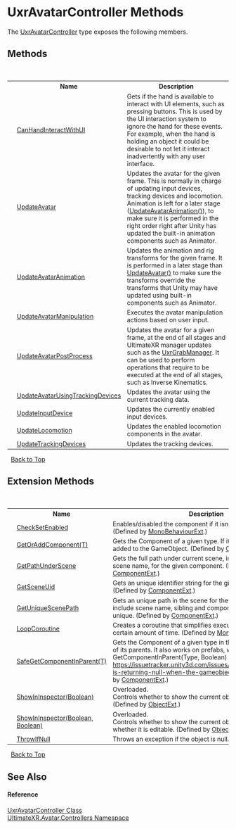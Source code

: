 # UxrAvatarController Methods
 

The <a href="T_UltimateXR_Avatar_Controllers_UxrAvatarController">UxrAvatarController</a> type exposes the following members.


## Methods
&nbsp;<table><tr><th></th><th>Name</th><th>Description</th></tr><tr><td>![Public method](media/pubmethod.gif "Public method")</td><td><a href="M_UltimateXR_Avatar_Controllers_UxrAvatarController_CanHandInteractWithUI">CanHandInteractWithUI</a></td><td>
Gets if the hand is available to interact with UI elements, such as pressing buttons. This is used by the UI interaction system to ignore the hand for these events. For example, when the hand is holding an object it could be desirable to not let it interact inadvertently with any user interface.</td></tr><tr><td>![Protected method](media/protmethod.gif "Protected method")</td><td><a href="M_UltimateXR_Avatar_Controllers_UxrAvatarController_UpdateAvatar">UpdateAvatar</a></td><td>
Updates the avatar for the given frame. This is normally in charge of updating input devices, tracking devices and locomotion. Animation is left for a later stage (<a href="M_UltimateXR_Avatar_Controllers_UxrAvatarController_UpdateAvatarAnimation">UpdateAvatarAnimation()</a>), to make sure it is performed in the right order right after Unity has updated the built-in animation components such as Animator.</td></tr><tr><td>![Protected method](media/protmethod.gif "Protected method")</td><td><a href="M_UltimateXR_Avatar_Controllers_UxrAvatarController_UpdateAvatarAnimation">UpdateAvatarAnimation</a></td><td>
Updates the animation and rig transforms for the given frame. It is performed in a later stage than <a href="M_UltimateXR_Avatar_Controllers_UxrAvatarController_UpdateAvatar">UpdateAvatar()</a> to make sure the transforms override the transforms that Unity may have updated using built-in components such as Animator.</td></tr><tr><td>![Protected method](media/protmethod.gif "Protected method")</td><td><a href="M_UltimateXR_Avatar_Controllers_UxrAvatarController_UpdateAvatarManipulation">UpdateAvatarManipulation</a></td><td>
Executes the avatar manipulation actions based on user input.</td></tr><tr><td>![Protected method](media/protmethod.gif "Protected method")</td><td><a href="M_UltimateXR_Avatar_Controllers_UxrAvatarController_UpdateAvatarPostProcess">UpdateAvatarPostProcess</a></td><td>
Updates the avatar for a given frame, at the end of all stages and UltimateXR manager updates such as the <a href="T_UltimateXR_Manipulation_UxrGrabManager">UxrGrabManager</a>. It can be used to perform operations that require to be executed at the end of all stages, such as Inverse Kinematics.</td></tr><tr><td>![Protected method](media/protmethod.gif "Protected method")</td><td><a href="M_UltimateXR_Avatar_Controllers_UxrAvatarController_UpdateAvatarUsingTrackingDevices">UpdateAvatarUsingTrackingDevices</a></td><td>
Updates the avatar using the current tracking data.</td></tr><tr><td>![Protected method](media/protmethod.gif "Protected method")</td><td><a href="M_UltimateXR_Avatar_Controllers_UxrAvatarController_UpdateInputDevice">UpdateInputDevice</a></td><td>
Updates the currently enabled input devices.</td></tr><tr><td>![Protected method](media/protmethod.gif "Protected method")</td><td><a href="M_UltimateXR_Avatar_Controllers_UxrAvatarController_UpdateLocomotion">UpdateLocomotion</a></td><td>
Updates the enabled locomotion components in the avatar.</td></tr><tr><td>![Protected method](media/protmethod.gif "Protected method")</td><td><a href="M_UltimateXR_Avatar_Controllers_UxrAvatarController_UpdateTrackingDevices">UpdateTrackingDevices</a></td><td>
Updates the tracking devices.</td></tr></table>&nbsp;
<a href="#uxravatarcontroller-methods">Back to Top</a>

## Extension Methods
&nbsp;<table><tr><th></th><th>Name</th><th>Description</th></tr><tr><td>![Public Extension Method](media/pubextension.gif "Public Extension Method")</td><td><a href="M_UltimateXR_Extensions_Unity_MonoBehaviourExt_CheckSetEnabled">CheckSetEnabled</a></td><td>
Enables/disabled the component if it isn't enabled already.
 (Defined by <a href="T_UltimateXR_Extensions_Unity_MonoBehaviourExt">MonoBehaviourExt</a>.)</td></tr><tr><td>![Public Extension Method](media/pubextension.gif "Public Extension Method")</td><td><a href="M_UltimateXR_Extensions_Unity_ComponentExt_GetOrAddComponent__1">GetOrAddComponent(T)</a></td><td>
Gets the Component of a given type. If it doesn't exist, it is added to the GameObject.
 (Defined by <a href="T_UltimateXR_Extensions_Unity_ComponentExt">ComponentExt</a>.)</td></tr><tr><td>![Public Extension Method](media/pubextension.gif "Public Extension Method")</td><td><a href="M_UltimateXR_Extensions_Unity_ComponentExt_GetPathUnderScene">GetPathUnderScene</a></td><td>
Gets the full path under current scene, including all parents, but scene name, for the given component.
 (Defined by <a href="T_UltimateXR_Extensions_Unity_ComponentExt">ComponentExt</a>.)</td></tr><tr><td>![Public Extension Method](media/pubextension.gif "Public Extension Method")</td><td><a href="M_UltimateXR_Extensions_Unity_ComponentExt_GetSceneUid">GetSceneUid</a></td><td>
Gets an unique identifier string for the given component.
 (Defined by <a href="T_UltimateXR_Extensions_Unity_ComponentExt">ComponentExt</a>.)</td></tr><tr><td>![Public Extension Method](media/pubextension.gif "Public Extension Method")</td><td><a href="M_UltimateXR_Extensions_Unity_ComponentExt_GetUniqueScenePath">GetUniqueScenePath</a></td><td>
Gets an unique path in the scene for the given component. It will include scene name, sibling and component indices to make it unique.
 (Defined by <a href="T_UltimateXR_Extensions_Unity_ComponentExt">ComponentExt</a>.)</td></tr><tr><td>![Public Extension Method](media/pubextension.gif "Public Extension Method")</td><td><a href="M_UltimateXR_Extensions_Unity_MonoBehaviourExt_LoopCoroutine">LoopCoroutine</a></td><td>
Creates a coroutine that simplifies executing a loop during a certain amount of time.
 (Defined by <a href="T_UltimateXR_Extensions_Unity_MonoBehaviourExt">MonoBehaviourExt</a>.)</td></tr><tr><td>![Public Extension Method](media/pubextension.gif "Public Extension Method")</td><td><a href="M_UltimateXR_Extensions_Unity_ComponentExt_SafeGetComponentInParent__1">SafeGetComponentInParent(T)</a></td><td>
Gets the Component of a given type in the GameObject or any of its parents. It also works on prefabs, where regular GetComponentInParent(Type, Boolean) will not work: https://issuetracker.unity3d.com/issues/getcomponentinparent-is-returning-null-when-the-gameobject-is-a-prefab
 (Defined by <a href="T_UltimateXR_Extensions_Unity_ComponentExt">ComponentExt</a>.)</td></tr><tr><td>![Public Extension Method](media/pubextension.gif "Public Extension Method")</td><td><a href="M_UltimateXR_Extensions_Unity_ObjectExt_ShowInInspector">ShowInInspector(Boolean)</a></td><td>Overloaded.  
Controls whether to show the current object in the inspector.
 (Defined by <a href="T_UltimateXR_Extensions_Unity_ObjectExt">ObjectExt</a>.)</td></tr><tr><td>![Public Extension Method](media/pubextension.gif "Public Extension Method")</td><td><a href="M_UltimateXR_Extensions_Unity_ObjectExt_ShowInInspector_1">ShowInInspector(Boolean, Boolean)</a></td><td>Overloaded.  
Controls whether to show the current object in the inspector and whether it is editable.
 (Defined by <a href="T_UltimateXR_Extensions_Unity_ObjectExt">ObjectExt</a>.)</td></tr><tr><td>![Public Extension Method](media/pubextension.gif "Public Extension Method")</td><td><a href="M_UltimateXR_Extensions_System_ObjectExt_ThrowIfNull">ThrowIfNull</a></td><td>
Throws an exception if the object is null.
 (Defined by <a href="T_UltimateXR_Extensions_System_ObjectExt">ObjectExt</a>.)</td></tr></table>&nbsp;
<a href="#uxravatarcontroller-methods">Back to Top</a>

## See Also


#### Reference
<a href="T_UltimateXR_Avatar_Controllers_UxrAvatarController">UxrAvatarController Class</a><br /><a href="N_UltimateXR_Avatar_Controllers">UltimateXR.Avatar.Controllers Namespace</a><br />